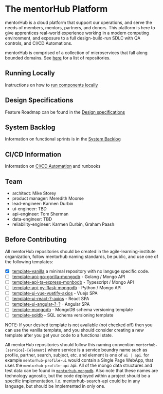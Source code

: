 # The mentorHub Platform

mentorHub is a cloud platform that support our operations, and serve the needs of members, mentors, partners, and donors. This platform is here to give apprentices real-world experience working in a modern computing environment, and exposure to a full design-build-run SDLC with QA controls, and CI/CD Automations.

mentorHub is comprised of a collection of microservices that fall along bounded domains. See [here](https://github.com/orgs/agile-learning-institute/repositories?q=mentorhub&type=all&sort=name) for a list of repositories.

## Running Locally

Instructions on how to [run components locally](./docker-compose/README.md)

## Design Specifications

Feature Roadmap can be found in the [Design specifications](./specifications/ROADMAP.md)

## System Backlog

Information on functional sprints is in the [System Backlog](./specifications/BACKLOG.md)

## CI/CD Information

Information on [CI/CD Automation](./specifications/CICD.md) and runbooks

## Team

- architect: Mike Storey
- product manager: Meredith Moorse
- lead-engineer: Karmen Durbin
- ui-engineer: TBD
- api-engineer: Tom Sherman
- data-engineer: TBD
- reliability-engineer: Karmen Durbin, Graham Paash

## Before Contributing

All mentorHub repositories should be created in the agile-learning-institute organization, follow mentorhub naming standards, be public, and use one of the following templates:

- [x] [template-vanilla](https://github.com/agile-learning-institute/template-vanilla) a minimal repository with no languge specific code.
- [ ] [template-api-go-gorilla-mongodb](https://github.com/agile-learning-institute/template-api-go-gorilla-mongodb) - Golang / Mongo API
- [ ] [template-api-ts-express-monbodb](https://github.com/agile-learning-institute/template-api-ts-express-monbodb) - Typescript / Mongo API
- [ ] [template-api-py-flask-mongodb](https://github.com/agile-learning-institute/) - Python / Mongo API
- [ ] [template-ui-vue-vuetify-axios](https://github.com/agile-learning-institute/) - Vuejs SPA
- [ ] [template-ui-react-?-axios](https://github.com/agile-learning-institute/) - React SPA
- [ ] [template-ui-angular-?-?](https://github.com/agile-learning-institute/) - Angular SPA
- [ ] [template-mongodb](https://github.com/agile-learning-institute/) - MongoDB schema versioning template
- [ ] [template-sqldb](https://github.com/agile-learning-institute/) - SQL schema versioning template

NOTE: If your desired template is not available (not checked off) then you can use the vanilla template, and you should consider creating a new template after you get your code to a functional state.

All mentorHub repositories should follow this naming convention ```mentorhub-[service]-[element]``` where service is a service boundry name such as profile, partner, search, subject, etc. and element is one of ```ui | api```. for example ```mentorhub-profile-ui``` would contain a Single Page WebApp, that uses the ```mentorhub-profile-api``` api. All of the mongo data structures and test data can be found in [```mentorhub-mongodb```](https://github.com/agile-learning-institute/mentorhub-mongodb). Also note that these names are technology agnostic, but the code deployed within a project should be a specific implementation. i.e. mentorhub-search-api could be in any language, but should be implemented in only one.
